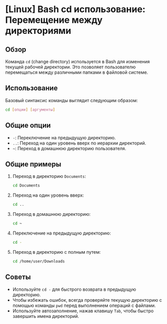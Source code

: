 # [Linux] Bash cd использование: Перемещение между директориями

## Обзор
Команда `cd` (change directory) используется в Bash для изменения текущей рабочей директории. Это позволяет пользователю перемещаться между различными папками в файловой системе.

## Использование
Базовый синтаксис команды выглядит следующим образом:

```bash
cd [опции] [аргументы]
```

## Общие опции
- `-`: Переключение на предыдущую директорию.
- `..`: Переход на один уровень вверх по иерархии директорий.
- `~`: Переход в домашнюю директорию пользователя.

## Общие примеры
1. Переход в директорию `Documents`:
   ```bash
   cd Documents
   ```

2. Переход на один уровень вверх:
   ```bash
   cd ..
   ```

3. Переход в домашнюю директорию:
   ```bash
   cd ~
   ```

4. Переключение на предыдущую директорию:
   ```bash
   cd -
   ```

5. Переход в директорию с полным путем:
   ```bash
   cd /home/user/Downloads
   ```

## Советы
- Используйте `cd -` для быстрого возврата в предыдущую директорию.
- Чтобы избежать ошибок, всегда проверяйте текущую директорию с помощью команды `pwd` перед выполнением операций с файлами.
- Используйте автозаполнение, нажав клавишу `Tab`, чтобы быстро завершить имена директорий.